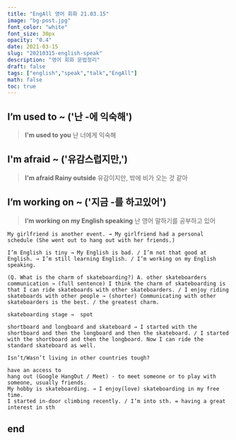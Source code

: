```yaml
---
title: "EngAll 영어 회화 21.03.15"
image: "bg-post.jpg"
font_color: "white"
font_size: 30px
opacity: "0.4"
date: 2021-03-15
slug: "20210315-english-speak"
description: "영어 회화 문법정리"
draft: false
tags: ["english","speak","talk","EngAll"]
math: false
toc: true
---
```


## 	I’m used to ~ ('난 -에 익숙해')
> **I'm used to you** 난 너에게 익숙해



## 	I'm afraid ~ ('유감스럽지만,')
> **I'm afraid Rainy outside** 유감이지만, 밖에 비가 오는 것 같아



## 	 I’m working on ~ ('지금 -를 하고있어')
> **I’m working on my English speaking** 난 영어 말하기를 공부하고 있어




```
My girlfriend is another event. → My girlfriend had a personal schedule (She went out to hang out with her friends.)

I’m English is tiny → My English is bad. / I’m not that good at English. → I’m still learning English. / I’m working on my English speaking.

(Q. What is the charm of skateboarding?) A. other skateboarders communication → (full sentence) I think the charm of skateboarding is that I can ride skateboards with other skateboarders. / I enjoy riding skateboards with other people → (shorter) Communicating with other skateboarders is the best. / the greatest charm. 

skateboarding stage →  spot

shortboard and longboard and skateboard → I started with the shortboard and then the longboard and then the skateboard. / I started with the shortboard and then the longboard. Now I can ride the standard skateboard as well.

Isn’t/Wasn’t living in other countries tough?

have an access to
hang out (Google HangOut / Meet) - to meet someone or to play with someone, usually friends.
My hobby is skateboarding. → I enjoy(love) skateboarding in my free time.
I started in-door climbing recently. / I’m into sth. = having a great interest in sth

```

## end